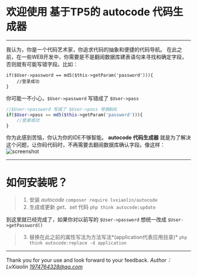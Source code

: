 # 欢迎使用 基于TP5的 autocode 代码生成器
------
我认为，你是一个代码艺术家，你追求代码的抽象和便捷的代码导航。
在此之前，在一些WEB开发中，你需要是不是翻阅数据库建表语句来寻找和确定字段，否则就有可能写错字段。比如：
```
if($User->password == md5($this->getParam('password'))){
    //登录成功
}
```
你可能一不小心，`$User->password` 写错成了 `$User->pass`
```php
//$User->password 写成了 $User->pass 导致BUG
if($User->pass == md5($this->getParam('password'))){
    //登录成功
}
```
你为此感到苦恼，你认为你的IDE不够智能。 **autocode 代码生成器** 就是为了解决这个问题，让你码代码时，不再需要去翻阅数据库确认字段。像这样：
![screenshot](https://www.ipmtalk.com/public/uploads/20190821/5f2047e2abbc8250eaadcc806a2c579f.png)

----------

如何安装呢？
==

> 1. 安装 *autocode*
`composer require lvxiaolin/autocode `
> 2. 生成或更新 *get*、*set* 代码
`php think autocode:update`

到这里就已经完成了，如果你对以前写的 `$User->password` 想统一改成 `$User->getPassword()`
> 3. 替换在此之前的属性写法为方法写法*(application代表应用目录)*
`php think autocode:replace -d application` 

----------
Thank you for your use and look forward to your feedback. 
*Author：LvXiaolin <1974764328@qq.com>* 

